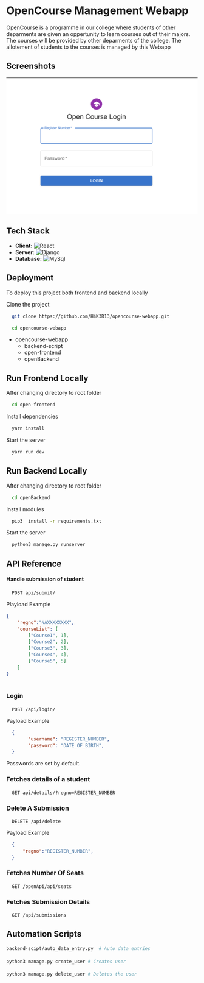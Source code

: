 # OpenCourse Management Webapp

OpenCourse is a programme in our college where students of other deparments are given an oppertunity to learn courses out of their majors. The courses will be provided by other deparments of the college. The allotement of students to the courses is managed by this Webapp

## Screenshots

![Login Page](./src/s1.png)

<!-- ![App Screenshot](./doc/s2.png)
![App Screenshot](./doc/s3.png) -->

## Tech Stack

- **Client:** ![React](https://img.shields.io/badge/react-%2320232a.svg?style=for-the-badge&logo=react&logoColor=%2361DAFB)
- **Server:**  ![Django](https://img.shields.io/badge/django-%23092E20.svg?style=for-the-badge&logo=django&logoColor=white)
- **Database:** ![MySql](https://img.shields.io/badge/MySQL-005C84?style=for-the-badge&logo=mysql&logoColor=white)

## Deployment

To deploy this project both frontend and backend locally

Clone the project

```bash
  git clone https://github.com/H4K3R13/opencourse-webapp.git
```

```bash
  cd opencourse-webapp
```

- opencourse-webapp
  - backend-script
  - open-frontend
  - openBackend

## Run Frontend Locally

After changing directory to root folder

```bash
  cd open-frontend
```

Install dependencies

```bash
  yarn install
```

Start the server

```bash
  yarn run dev
```

## Run Backend Locally

After changing directory to root folder

```bash
  cd openBackend
```

Install modules

```bash
  pip3  install -r requirements.txt 
```

Start the server

```bash
  python3 manage.py runserver
```

## API Reference

#### Handle submission of student

```http
  POST api/submit/
```

Playload Example

```json
{   
    "regno":"NAXXXXXXXX",
    "courseList": [
        ["Course1", 1],
        ["Course2", 2],
        ["Course3", 3],
        ["Course4", 4],
        ["Course5", 5]
    ]
}
  
```

### Login

```http
  POST /api/login/
```

Payload Example

```json
  {
        "username": "REGISTER_NUMBER",
        "password": "DATE_OF_BIRTH",  
  }
```

Passwords are set by default.

### Fetches details of a student

```http
  GET api/details/?regno=REGISTER_NUMBER
```

### Delete A Submission
```http
  DELETE /api/delete
```
Payload Example

```json
  {
      "regno":"REGISTER_NUMBER",
  }
```

### Fetches Number Of Seats
```http
  GET /openApi/api/seats
```

### Fetches Submission Details
```http
  GET /api/submissions
```

## Automation Scripts

```bash
backend-scipt/auto_data_entry.py  # Auto data entries

python3 manage.py create_user # Creates user

python3 manage.py delete_user # Deletes the user
```

<!-- ## To Do

Security issue in login page

Hi
Form Ui
  displaying the opencourses in a priority list where the numbers(priority on LHS) & course name in RHS 👍🏼
  once selected course should not be displayed in the dropdown 👍🏼

Submission of data
    submission to table in row wise 👍🏼

Sorting of data
    create a button in admin panel which will sort the data from OpenCourseChoice Table and downloads a CSV file. 👍🏼
      an upgradation to this saperate csv files download are per the requirement (using .zip)
Fixing admin panel
	Taking admin actions to react rather than django logins -->
